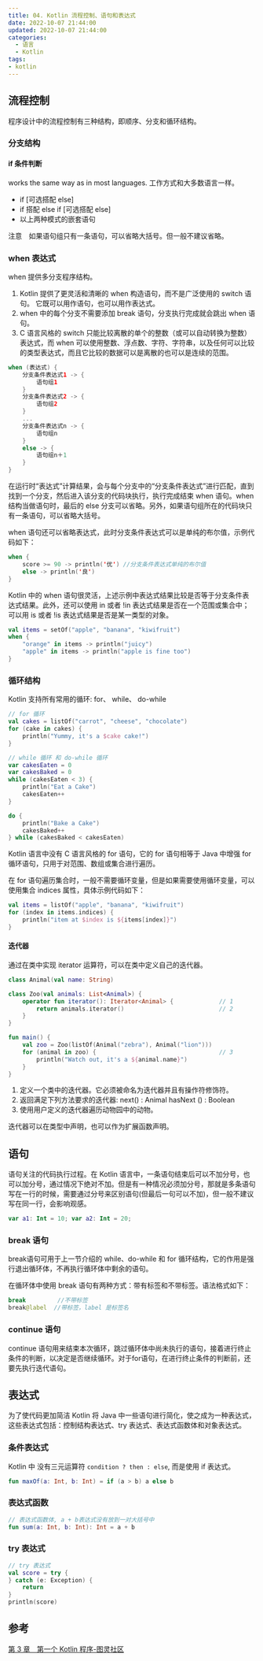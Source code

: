 ```yaml
---
title: 04. Kotlin 流程控制、语句和表达式
date: 2022-10-07 21:44:00
updated: 2022-10-07 21:44:00
categories:
  - 语言
  - Kotlin
tags:
- kotlin
---
```


## 流程控制

程序设计中的流程控制有三种结构，即顺序、分支和循环结构。

### 分支结构

#### if 条件判断

works the same way as in most languages.
工作方式和大多数语言一样。

* if [可选搭配 else]
* if 搭配 else if [可选搭配 else]
* 以上两种模式的嵌套语句

注意　如果语句组只有一条语句，可以省略大括号。但一般不建议省略。

### when 表达式

when 提供多分支程序结构。

1. Kotlin 提供了更灵活和清晰的 when 构造语句，而不是广泛使用的 switch 语句。 它既可以用作语句，也可以用作表达式。
2. when 中的每个分支不需要添加 break 语句，分支执行完成就会跳出 when 语句。
3. C 语言风格的 switch 只能比较离散的单个的整数（或可以自动转换为整数）表达式，而 when 可以使用整数、浮点数、字符、字符串，以及任何可以比较的类型表达式，而且它比较的数据可以是离散的也可以是连续的范围。

```kt
when (表达式) {
    分支条件表达式1 -> {
        语句组1
    }
    分支条件表达式2 -> {
        语句组2
    }
    ...
    分支条件表达式n -> {
        语句组n
    }
    else -> {
        语句组n＋1
    }
}
```

在运行时“表达式”计算结果，会与每个分支中的“分支条件表达式”进行匹配，直到找到一个分支，然后进入该分支的代码块执行，执行完成结束 when 语句。when 结构当做语句时，最后的 else 分支可以省略。另外，如果语句组所在的代码块只有一条语句，可以省略大括号。

when 语句还可以省略表达式，此时分支条件表达式可以是单纯的布尔值，示例代码如下：

```kt
when {
    score >= 90 -> println('优') //分支条件表达式单纯的布尔值
    else -> println('良')
}
```

Kotlin 中的 when 语句很灵活，上述示例中表达式结果比较是否等于分支条件表达式结果。此外，还可以使用 in 或者 !in 表达式结果是否在一个范围或集合中；可以用 is 或者 !is 表达式结果是否是某一类型的对象。

```kt
val items = setOf("apple", "banana", "kiwifruit")
when {
    "orange" in items -> println("juicy")
    "apple" in items -> println("apple is fine too")
}
```

### 循环结构

Kotlin 支持所有常用的循环: for、 while、 do-while

```kt
// for 循环
val cakes = listOf("carrot", "cheese", "chocolate")
for (cake in cakes) {
    println("Yummy, it's a $cake cake!")
}

// while 循环 和 do-while 循环
var cakesEaten = 0
var cakesBaked = 0
while (cakesEaten < 3) {
    println("Eat a Cake")
    cakesEaten++
}

do {
    println("Bake a Cake")
    cakesBaked++
} while (cakesBaked < cakesEaten)
```

Kotlin 语言中没有 C 语言风格的 for 语句，它的 for 语句相等于 Java 中增强 for 循环语句，只用于对范围、数组或集合进行遍历。

在 for 语句遍历集合时，一般不需要循环变量，但是如果需要使用循环变量，可以使用集合 indices 属性，具体示例代码如下：

```kt
val items = listOf("apple", "banana", "kiwifruit")
for (index in items.indices) {
    println("item at $index is ${items[index]}")
}
```

#### 迭代器

通过在类中实现 iterator 运算符，可以在类中定义自己的迭代器。

```kt
class Animal(val name: String)

class Zoo(val animals: List<Animal>) {
    operator fun iterator(): Iterator<Animal> {             // 1
        return animals.iterator()                           // 2
    }
}

fun main() {
    val zoo = Zoo(listOf(Animal("zebra"), Animal("lion")))
    for (animal in zoo) {                                   // 3
        println("Watch out, it's a ${animal.name}")
    }
}
```

1. 定义一个类中的迭代器。它必须被命名为迭代器并且有操作符修饰符。
2. 返回满足下列方法要求的迭代器:
next() : Animal
hasNext () : Boolean
3. 使用用户定义的迭代器遍历动物园中的动物。

迭代器可以在类型中声明，也可以作为扩展函数声明。

## 语句

语句关注的代码执行过程。在 Kotlin 语言中，一条语句结束后可以不加分号，也可以加分号，通过情况下绝对不加。但是有一种情况必须加分号，那就是多条语句写在一行的时候，需要通过分号来区别语句(但最后一句可以不加)，但一般不建议写在同一行，会影响观感。

```kt
var a1: Int = 10; var a2: Int = 20;
```

### break 语句

break语句可用于上一节介绍的 while、do-while 和 for 循环结构，它的作用是强行退出循环体，不再执行循环体中剩余的语句。

在循环体中使用 break 语句有两种方式：带有标签和不带标签。语法格式如下：

```kt
break         //不带标签
break@label  //带标签，label 是标签名
```

### continue 语句

continue 语句用来结束本次循环，跳过循环体中尚未执行的语句，接着进行终止条件的判断，以决定是否继续循环。对于for语句，在进行终止条件的判断前，还要先执行迭代语句。

## 表达式

为了使代码更加简洁 Kotlin 将 Java 中一些语句进行简化，使之成为一种表达式，这些表达式包括：控制结构表达式、try 表达式、表达式函数体和对象表达式。

### 条件表达式

Kotlin 中 没有三元运算符 `condition ? then : else`, 而是使用 if 表达式。

```kt
fun maxOf(a: Int, b: Int) = if (a > b) a else b
```

### 表达式函数

```kt
// 表达式函数体, a + b表达式没有放到一对大括号中
fun sum(a: Int, b: Int): Int = a + b
```

### try 表达式

```kt
// try 表达式
val score = try {
} catch (e: Exception) {
    return
}
println(score)
```

## 参考

[第 3 章　第一个 Kotlin 程序-图灵社区](http://www.ituring.com.cn/book/tupubarticle/19718)
